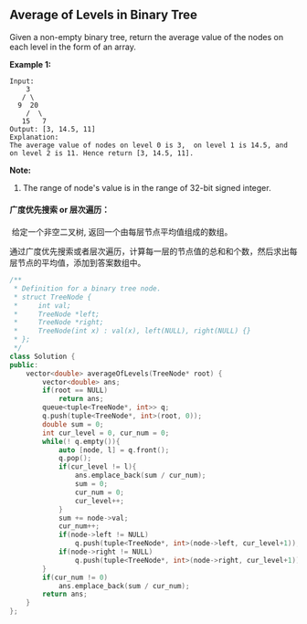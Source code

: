 ## Average of Levels in Binary Tree

Given a non-empty binary tree, return the average value of the nodes on each level in the form of an array.

**Example 1:**

```
Input:
    3
   / \
  9  20
    /  \
   15   7
Output: [3, 14.5, 11]
Explanation:
The average value of nodes on level 0 is 3,  on level 1 is 14.5, and on level 2 is 11. Hence return [3, 14.5, 11].
```

**Note:**

1. The range of node's value is in the range of 32-bit signed integer.

#### 广度优先搜索 or 层次遍历：

​		给定一个非空二叉树, 返回一个由每层节点平均值组成的数组。

​		通过广度优先搜索或者层次遍历，计算每一层的节点值的总和和个数，然后求出每层节点的平均值，添加到答案数组中。

```c++
/**
 * Definition for a binary tree node.
 * struct TreeNode {
 *     int val;
 *     TreeNode *left;
 *     TreeNode *right;
 *     TreeNode(int x) : val(x), left(NULL), right(NULL) {}
 * };
 */
class Solution {
public:
    vector<double> averageOfLevels(TreeNode* root) {
        vector<double> ans;
        if(root == NULL)
            return ans;
        queue<tuple<TreeNode*, int>> q;
        q.push(tuple<TreeNode*, int>(root, 0));
        double sum = 0;
        int cur_level = 0, cur_num = 0;
        while(! q.empty()){
            auto [node, l] = q.front();
            q.pop();
            if(cur_level != l){
                ans.emplace_back(sum / cur_num);
                sum = 0;
                cur_num = 0;
                cur_level++;
            }
            sum += node->val;
            cur_num++;
            if(node->left != NULL)
                q.push(tuple<TreeNode*, int>(node->left, cur_level+1));
            if(node->right != NULL)
                q.push(tuple<TreeNode*, int>(node->right, cur_level+1));
        }
        if(cur_num != 0)
            ans.emplace_back(sum / cur_num);
        return ans;
    }
};
```

